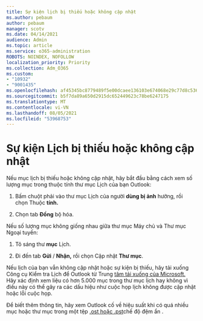 ```yaml
---
title: Sự kiện lịch bị thiếu hoặc không cập nhật
ms.author: pebaum
author: pebaum
manager: scotv
ms.date: 04/14/2021
audience: Admin
ms.topic: article
ms.service: o365-administration
ROBOTS: NOINDEX, NOFOLLOW
localization_priority: Priority
ms.collection: Adm_O365
ms.custom:
- "10932"
- "9001435"
ms.openlocfilehash: af45345bc8779489f5e00dcaee136103e674068e29c77d8c536d012f475c33c5
ms.sourcegitcommit: b5f7da89a650d2915dc652449623c78be6247175
ms.translationtype: MT
ms.contentlocale: vi-VN
ms.lasthandoff: 08/05/2021
ms.locfileid: "53968753"
---
```

# <a name="calendar-events-missing-or-not-updating"></a>Sự kiện Lịch bị thiếu hoặc không cập nhật

Nếu mục lịch bị thiếu hoặc không cập nhật, hãy bắt đầu bằng cách xem số lượng mục trong thuộc tính thư mục Lịch của bạn Outlook: 

1. Bấm chuột phải vào thư mục Lịch của người **dùng bị ảnh** hưởng, rồi chọn Thuộc **tính.**

1. Chọn tab **Đồng** bộ hóa.

Nếu số lượng mục không giống nhau giữa thư mục Máy chủ và Thư mục Ngoại tuyến:

1.  Tô sáng thư **mục** Lịch.

1.  Đi đến tab **Gửi** / **Nhận,** rồi chọn Cập nhật **Thư mục**.

Nếu lịch của bạn vẫn không cập nhật hoặc sự kiện bị thiếu, hãy tải xuống Công cụ Kiểm tra Lịch để Outlook từ Trung [tâm tải xuống của Microsoft.](https://www.microsoft.com/download/details.aspx?id=28786) Hãy xác định xem liệu có hơn 5.000 mục trong thư mục lịch hay không vì điều này có thể gây ra các dấu hiệu như cuộc họp lịch không được cập nhật hoặc lỗi cuộc họp. 

Để biết thêm thông tin, hãy xem Outlook cố về hiệu suất khi có quá nhiều mục hoặc thư mục trong một tệp [.ost hoặc .pst](https://docs.microsoft.com/outlook/troubleshoot/performance/performance-issues-if-too-many-items-or-folders)chế độ đệm ẩn .